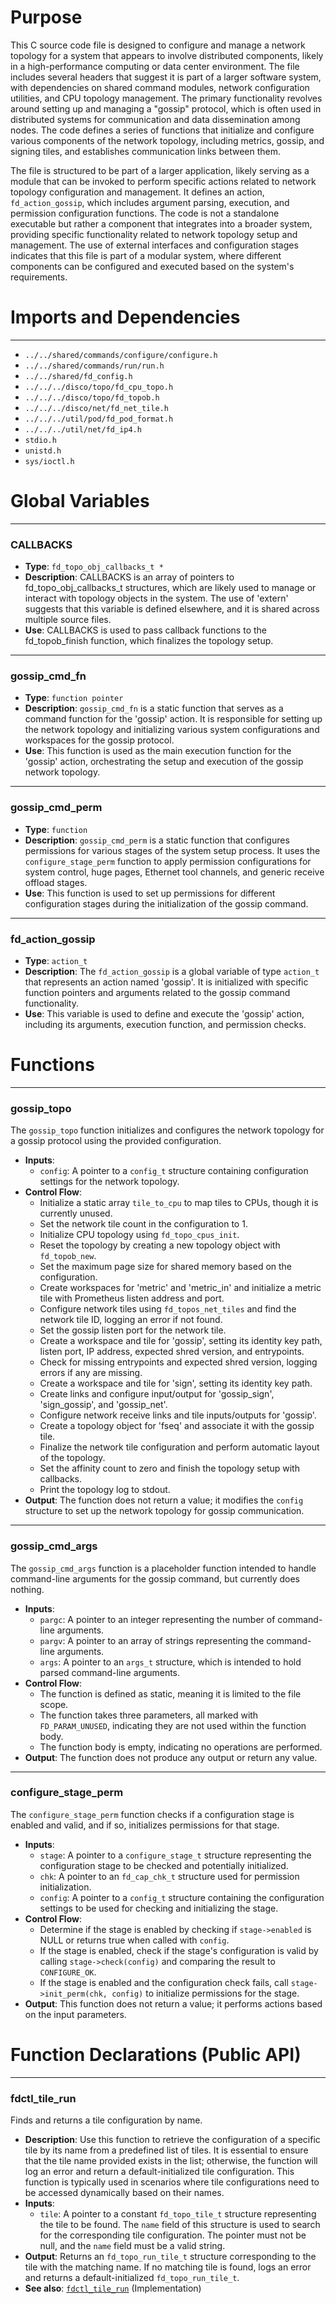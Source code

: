 # Purpose
This C source code file is designed to configure and manage a network topology for a system that appears to involve distributed components, likely in a high-performance computing or data center environment. The file includes several headers that suggest it is part of a larger software system, with dependencies on shared command modules, network configuration utilities, and CPU topology management. The primary functionality revolves around setting up and managing a "gossip" protocol, which is often used in distributed systems for communication and data dissemination among nodes. The code defines a series of functions that initialize and configure various components of the network topology, including metrics, gossip, and signing tiles, and establishes communication links between them.

The file is structured to be part of a larger application, likely serving as a module that can be invoked to perform specific actions related to network topology configuration and management. It defines an action, `fd_action_gossip`, which includes argument parsing, execution, and permission configuration functions. The code is not a standalone executable but rather a component that integrates into a broader system, providing specific functionality related to network topology setup and management. The use of external interfaces and configuration stages indicates that this file is part of a modular system, where different components can be configured and executed based on the system's requirements.
# Imports and Dependencies

---
- `../../shared/commands/configure/configure.h`
- `../../shared/commands/run/run.h`
- `../../shared/fd_config.h`
- `../../../disco/topo/fd_cpu_topo.h`
- `../../../disco/topo/fd_topob.h`
- `../../../disco/net/fd_net_tile.h`
- `../../../util/pod/fd_pod_format.h`
- `../../../util/net/fd_ip4.h`
- `stdio.h`
- `unistd.h`
- `sys/ioctl.h`


# Global Variables

---
### CALLBACKS
- **Type**: `fd_topo_obj_callbacks_t *`
- **Description**: CALLBACKS is an array of pointers to fd_topo_obj_callbacks_t structures, which are likely used to manage or interact with topology objects in the system. The use of 'extern' suggests that this variable is defined elsewhere, and it is shared across multiple source files.
- **Use**: CALLBACKS is used to pass callback functions to the fd_topob_finish function, which finalizes the topology setup.


---
### gossip\_cmd\_fn
- **Type**: `function pointer`
- **Description**: `gossip_cmd_fn` is a static function that serves as a command function for the 'gossip' action. It is responsible for setting up the network topology and initializing various system configurations and workspaces for the gossip protocol.
- **Use**: This function is used as the main execution function for the 'gossip' action, orchestrating the setup and execution of the gossip network topology.


---
### gossip\_cmd\_perm
- **Type**: `function`
- **Description**: `gossip_cmd_perm` is a static function that configures permissions for various stages of the system setup process. It uses the `configure_stage_perm` function to apply permission configurations for system control, huge pages, Ethernet tool channels, and generic receive offload stages.
- **Use**: This function is used to set up permissions for different configuration stages during the initialization of the gossip command.


---
### fd\_action\_gossip
- **Type**: `action_t`
- **Description**: The `fd_action_gossip` is a global variable of type `action_t` that represents an action named 'gossip'. It is initialized with specific function pointers and arguments related to the gossip command functionality.
- **Use**: This variable is used to define and execute the 'gossip' action, including its arguments, execution function, and permission checks.


# Functions

---
### gossip\_topo<!-- {{#callable:gossip_topo}} -->
The `gossip_topo` function initializes and configures the network topology for a gossip protocol using the provided configuration.
- **Inputs**:
    - `config`: A pointer to a `config_t` structure containing configuration settings for the network topology.
- **Control Flow**:
    - Initialize a static array `tile_to_cpu` to map tiles to CPUs, though it is currently unused.
    - Set the network tile count in the configuration to 1.
    - Initialize CPU topology using `fd_topo_cpus_init`.
    - Reset the topology by creating a new topology object with `fd_topob_new`.
    - Set the maximum page size for shared memory based on the configuration.
    - Create workspaces for 'metric' and 'metric_in' and initialize a metric tile with Prometheus listen address and port.
    - Configure network tiles using `fd_topos_net_tiles` and find the network tile ID, logging an error if not found.
    - Set the gossip listen port for the network tile.
    - Create a workspace and tile for 'gossip', setting its identity key path, listen port, IP address, expected shred version, and entrypoints.
    - Check for missing entrypoints and expected shred version, logging errors if any are missing.
    - Create a workspace and tile for 'sign', setting its identity key path.
    - Create links and configure input/output for 'gossip_sign', 'sign_gossip', and 'gossip_net'.
    - Configure network receive links and tile inputs/outputs for 'gossip'.
    - Create a topology object for 'fseq' and associate it with the gossip tile.
    - Finalize the network tile configuration and perform automatic layout of the topology.
    - Set the affinity count to zero and finish the topology setup with callbacks.
    - Print the topology log to stdout.
- **Output**: The function does not return a value; it modifies the `config` structure to set up the network topology for gossip communication.


---
### gossip\_cmd\_args<!-- {{#callable:gossip_cmd_args}} -->
The `gossip_cmd_args` function is a placeholder function intended to handle command-line arguments for the gossip command, but currently does nothing.
- **Inputs**:
    - `pargc`: A pointer to an integer representing the number of command-line arguments.
    - `pargv`: A pointer to an array of strings representing the command-line arguments.
    - `args`: A pointer to an `args_t` structure, which is intended to hold parsed command-line arguments.
- **Control Flow**:
    - The function is defined as static, meaning it is limited to the file scope.
    - The function takes three parameters, all marked with `FD_PARAM_UNUSED`, indicating they are not used within the function body.
    - The function body is empty, indicating no operations are performed.
- **Output**: The function does not produce any output or return any value.


---
### configure\_stage\_perm<!-- {{#callable:configure_stage_perm}} -->
The `configure_stage_perm` function checks if a configuration stage is enabled and valid, and if so, initializes permissions for that stage.
- **Inputs**:
    - `stage`: A pointer to a `configure_stage_t` structure representing the configuration stage to be checked and potentially initialized.
    - `chk`: A pointer to an `fd_cap_chk_t` structure used for permission initialization.
    - `config`: A pointer to a `config_t` structure containing the configuration settings to be used for checking and initializing the stage.
- **Control Flow**:
    - Determine if the stage is enabled by checking if `stage->enabled` is NULL or returns true when called with `config`.
    - If the stage is enabled, check if the stage's configuration is valid by calling `stage->check(config)` and comparing the result to `CONFIGURE_OK`.
    - If the stage is enabled and the configuration check fails, call `stage->init_perm(chk, config)` to initialize permissions for the stage.
- **Output**: This function does not return a value; it performs actions based on the input parameters.


# Function Declarations (Public API)

---
### fdctl\_tile\_run<!-- {{#callable_declaration:fdctl_tile_run}} -->
Finds and returns a tile configuration by name.
- **Description**: Use this function to retrieve the configuration of a specific tile by its name from a predefined list of tiles. It is essential to ensure that the tile name provided exists in the list; otherwise, the function will log an error and return a default-initialized tile configuration. This function is typically used in scenarios where tile configurations need to be accessed dynamically based on their names.
- **Inputs**:
    - `tile`: A pointer to a constant `fd_topo_tile_t` structure representing the tile to be found. The `name` field of this structure is used to search for the corresponding tile configuration. The pointer must not be null, and the `name` field must be a valid string.
- **Output**: Returns an `fd_topo_run_tile_t` structure corresponding to the tile with the matching name. If no matching tile is found, logs an error and returns a default-initialized `fd_topo_run_tile_t`.
- **See also**: [`fdctl_tile_run`](../../shared/boot/fd_boot.c.driver.md#fdctl_tile_run)  (Implementation)


